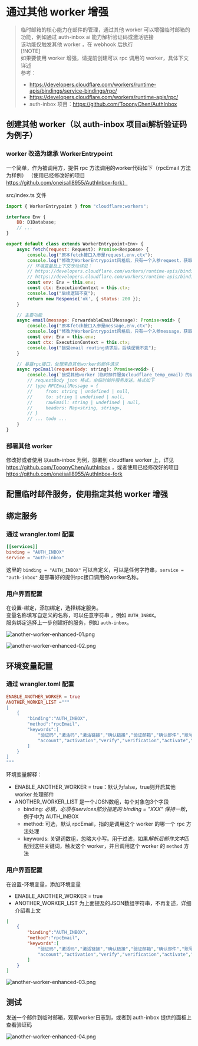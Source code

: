 # 通过其他 worker 增强

> 临时邮箱的核心能力在邮件的管理，通过其他 worker 可以增强临时邮箱的功能，例如通过 auth-inbox ai 能力解析验证码或激活链接  
> 该功能仅触发其他 worker ，在 webhook 后执行  
> [!NOTE]  
> 如果要使用 worker 增强，请提前创建可以 rpc 调用的 worker，具体下文详述  
> 参考：  
> - https://developers.cloudflare.com/workers/runtime-apis/bindings/service-bindings/rpc/  
> - https://developers.cloudflare.com/workers/runtime-apis/rpc/  
> - auth-inbox 项目：https://github.com/TooonyChen/AuthInbox

## 创建其他 worker（以 auth-inbox 项目ai解析验证码为例子）

### worker 改造为继承 WorkerEntrypoint

一个简单，作为被调用方，提供 rpc 方法调用的worker代码如下（rpcEmail 方法为样例）
（使用已经修改好的项目 https://github.com/oneisall8955/AuthInbox-fork）  

src/index.ts 文件
```js
import { WorkerEntrypoint } from "cloudflare:workers";

interface Env {
    DB: D1Database;
    // ...
}

export default class extends WorkerEntrypoint<Env> {
    async fetch(request: Request): Promise<Response> {
        console.log("原本fetch接口入参是request,env,ctx");
        console.log("修改为WorkerEntrypoint风格后，只有一个入参request，获取环境变量和上下文有小改动");
        // 环境变量及上下文改动详见：
        // https://developers.cloudflare.com/workers/runtime-apis/bindings/service-bindings/rpc/#bindings-env
        // https://developers.cloudflare.com/workers/runtime-apis/bindings/service-bindings/rpc/#lifecycle-methods-ctx
        const env: Env = this.env;
        const ctx: ExecutionContext = this.ctx;
        console.log("后续逻辑不变");
        return new Response('ok', { status: 200 });
    }

    // 主要功能
    async email(message: ForwardableEmailMessage): Promise<void> {
        console.log("原本fetch接口入参是message,env,ctx");
        console.log("修改为WorkerEntrypoint风格后，只有一个入参message，获取环境变量和上下文和fetch方法一样");
        const env: Env = this.env;
        const ctx: ExecutionContext = this.ctx;
        console.log("接受email routing请求后，后续逻辑不变");
    }

    // 暴露rpc接口，处理来自其他worker的邮件请求
    async rpcEmail(requestBody: string): Promise<void> {
        console.log(`接受其他worker（临时邮件服务cloudflare_temp_email）的请求，request body: ${requestBody}`);
        // requestBody json 格式，由临时邮件服务发送，格式如下
        // type RPCEmailMessage = {
        //     from: string | undefined | null,
        //     to: string | undefined | null,
        //     rawEmail: string | undefined | null,
        //     headers: Map<string, string>,
        // }
        // ... todo ...
    }
}
```

### 部署其他 worker

修改好或者使用 以auth-inbox 为例，部署到 cloudflare worker 上，详见 https://github.com/TooonyChen/AuthInbox ，或者使用已经修改好的项目 https://github.com/oneisall8955/AuthInbox-fork

## 配置临时邮件服务，使用指定其他 worker 增强

## 绑定服务

### 通过 wrangler.toml 配置

```toml
[[services]]
binding = "AUTH_INBOX"
service = "auth-inbox"
```

这里的 `binding = "AUTH_INBOX"` 可以自定义，可以是任何字符串，`service = "auth-inbox"` 是部署好的提供rpc接口调用的worker名称。

### 用户界面配置

在设置-绑定，添加绑定，选择绑定服务。  
变量名称填写自定义的名称，可以任意字符串 ，例如 `AUTH_INBOX`。  
服务绑定选择上一步创建好的服务，例如 `auth-inbox`。

![another-worker-enhanced-01.png](/feature/another-worker-enhanced-01.png)

![another-worker-enhanced-02.png](/feature/another-worker-enhanced-02.png)

## 环境变量配置

### 通过 wrangler.toml 配置

```toml
ENABLE_ANOTHER_WORKER = true
ANOTHER_WORKER_LIST ="""
[
    {
        "binding":"AUTH_INBOX",
        "method":"rpcEmail",
        "keywords":[
            "验证码","激活码","激活链接","确认链接","验证邮箱","确认邮件","账号激活","邮件验证","账户确认","安全码","认证码","安全验证","登陆码","确认码","启用账户","激活账户","账号验证","注册确认",
            "account","activation","verify","verification","activate","confirmation","email","code","validate","registration","login","code","expire","confirm"
        ]
    }
]
"""
```

环境变量解释：
- ENABLE_ANOTHER_WORKER = true：默认为false，true则开启其他 worker 处理邮件
- ANOTHER_WORKER_LIST 是一个JOSN数组，每个对象包3个字段
    - binding: *必填，必须与services部分指定的 binding = "XXX" 保持一致*，例子中为 AUTH_INBOX
    - method: 可选，默认 rpcEmail，指的是调用这个 worker 的哪一个 rpc 方法处理
    - keywords: 关键词数组，忽略大小写。用于过滤，如果*解析后邮件文本*匹配到这些关键词，触发这个 worker，并且调用这个 worker 的 `method` 方法

### 用户界面配置

在设置-环境变量，添加环境变量
- ENABLE_ANOTHER_WORKER = true
- ANOTHER_WORKER_LIST 为上面提及的JSON数组字符串，不再复述，详细介绍看上文
```json
[
    {
        "binding":"AUTH_INBOX",
        "method":"rpcEmail",
        "keywords":[
            "验证码","激活码","激活链接","确认链接","验证邮箱","确认邮件","账号激活","邮件验证","账户确认","安全码","认证码","安全验证","登陆码","确认码","启用账户","激活账户","账号验证","注册确认",
            "account","activation","verify","verification","activate","confirmation","email","code","validate","registration","login","code","expire","confirm"
        ]
    }
]
```

![another-worker-enhanced-03.png](/feature/another-worker-enhanced-03.png)

## 测试

发送一个邮件到临时邮箱，观察worker日志到，或者到 auth-inbox 提供的面板上查看验证码

![another-worker-enhanced-04.png](/feature/another-worker-enhanced-04.png)
